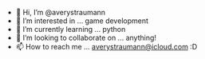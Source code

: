 - 👋 Hi, I’m @averystraumann
- 👀 I’m interested in ... game development
- 🌱 I’m currently learning ... python
- 💞️ I’m looking to collaborate on ... anything!
- 📫 How to reach me ... averystraumann@icloud.com :D

<!---
averystraumann/averystraumann is a ✨ special ✨ repository because its `README.md` (this file) appears on your GitHub profile.
You can click the Preview link to take a look at your changes.
--->

